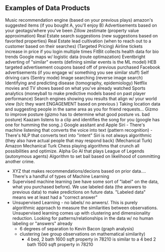 ## Examples of Data Products
Music recommendation engine (based on your previous plays)
amazon's suggested items (if you bought A, you'll enjoy B)
Advertisements based on your geotags/where you've been
Zillow zestimate (property value approximation)
Real Estate search suggestions (new suggestions based on favorited properties)
Real Estate lead cultivation (when to reach out to a customer based on their searches)
(Targeted Pricing) Airline tickets increase in price if you login multiple times
FitBit collects health data for bio trends
Google maps w/ logistic data (route optimazation) 
Eventbright adverting of "similar" events (defining similar events is the ML model)
HEB targeted advertisement coupons based off of previous purchased
Facebook advertisements (if you engage w/ something you see similar stuff)
Self driving cars (Sentry mode)
Image searching (reverse image search)
Identifying and predicting disease (tomography, epidemiology)
Netflix movies and TV shows based on what you've already watched
Sports analytics (moneyball to make predictive models based on past player performance)
Search engines showing you results that align w/ your world view (b/c they want ENGAGEMENT based on previous )
Taking location data and suggesting people in the same area as you for friend requests...
Gizmo to improve posture (gizmo has to determine what good posture vs. bad posture)
Kaazam listens to a clip and identifies the song for you (google has one for humming the song..)
Google assitant and Apple Siri
    - There's machine listening that converts the voice into text (pattern recognition)
    - There's NLP that converts text into "intent"
Siri is not always algorithmic (they also have actual people that may respond back) (Mechanical Turk)
Amazon Mechanical Turk
Chess playing algorithms that crunch all possibilities and optimize. Alpha Go
AI that plays League of Legends (autonymous agents)
Algorithm to set bail based on likelihood of committing another crime. 
- XYZ that makes recommendations/decions based on prior data....
There's a handful of types of Machine Learning
- Supervised machine learning (we have some sort of "label" on the data, what you purchased before). We use labeled data (the answers to previous data) to make predictions on future data. "Labeled data" means we at least had a "correct answer" 
- Unsupervised Learning - no labels/ no anwers/. This is purely algorithmic approach to measure the similarities between observations. Unsupervised learning comes up with clustering and dimensionality reduction. Looking for patterns/relationships in the data w/ no human labeling or "answers" already
    - 6 degrees of separation to Kevin Bacon (graph analysis)
    - clustering (we group observations on mathematical similarity)
        - 4 bed, 2 bath 1600 sqft property in 78210 is similar to a 4 bed 2 bath 1500 sqft property in 78210